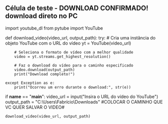 ## Célula de teste - DOWNLOAD CONFIRMADO! download direto no PC

import youtube_dl
from pytube import YouTube

def download_video(video_url, output_path):
    try:
        # Cria uma instância do objeto YouTube com o URL do vídeo
        yt = YouTube(video_url)

        # Seleciona o formato de vídeo com a melhor qualidade
        video = yt.streams.get_highest_resolution()

        # Faz o download do vídeo para o caminho especificado
        video.download(output_path)
        print("Download completo!")

    except Exception as e:
        print("Ocorreu um erro durante o download:", str(e))

if __name__ == "__main__":
    video_url = input("Insira o URL do vídeo do YouTube")
    output_path = "C:\\Users\\Fabrício\\Downloads" #COLOCAR O CAMINHO QUE VC QUER SALVAR O VIDEO#
    
    download_video(video_url, output_path)
